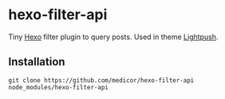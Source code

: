 hexo-filter-api
===============

Tiny [Hexo](https://github.com/hexojs/hexo) filter plugin to query posts. Used in theme [Lightpush](https://github.com/medicor/Lightpush).

## Installation
```
git clone https://github.com/medicor/hexo-filter-api node_modules/hexo-filter-api
```

